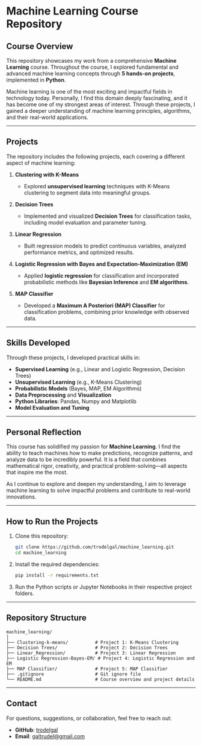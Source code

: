 # Machine Learning Course Repository

## Course Overview
This repository showcases my work from a comprehensive **Machine Learning** course. Throughout the course, I explored fundamental and advanced machine learning concepts through **5 hands-on projects**, implemented in **Python**.

Machine learning is one of the most exciting and impactful fields in technology today. Personally, I find this domain deeply fascinating, and it has become one of my strongest areas of interest. Through these projects, I gained a deeper understanding of machine learning principles, algorithms, and their real-world applications.

---

## Projects
The repository includes the following projects, each covering a different aspect of machine learning:

1. **Clustering with K-Means**
   - Explored **unsupervised learning** techniques with K-Means clustering to segment data into meaningful groups.

2. **Decision Trees**
   - Implemented and visualized **Decision Trees** for classification tasks, including model evaluation and parameter tuning.

3. **Linear Regression**
   - Built regression models to predict continuous variables, analyzed performance metrics, and optimized results.

4. **Logistic Regression with Bayes and Expectation-Maximization (EM)**
   - Applied **logistic regression** for classification and incorporated probabilistic methods like **Bayesian Inference** and **EM algorithms**.

5. **MAP Classifier**
   - Developed a **Maximum A Posteriori (MAP) Classifier** for classification problems, combining prior knowledge with observed data.

---

## Skills Developed
Through these projects, I developed practical skills in:
- **Supervised Learning** (e.g., Linear and Logistic Regression, Decision Trees)
- **Unsupervised Learning** (e.g., K-Means Clustering)
- **Probabilistic Models** (Bayes, MAP, EM Algorithms)
- **Data Preprocessing** and **Visualization**
- **Python Libraries**: Pandas, Numpy and Matplotlib
- **Model Evaluation and Tuning**

---

## Personal Reflection
This course has solidified my passion for **Machine Learning**. I find the ability to teach machines how to make predictions, recognize patterns, and analyze data to be incredibly powerful. It is a field that combines mathematical rigor, creativity, and practical problem-solving—all aspects that inspire me the most.

As I continue to explore and deepen my understanding, I aim to leverage machine learning to solve impactful problems and contribute to real-world innovations.

---

## How to Run the Projects
1. Clone this repository:
   ```bash
   git clone https://github.com/trodelgal/machine_learning.git
   cd machine_learning
   ```
2. Install the required dependencies:
   ```bash
   pip install -r requirements.txt
   ```
3. Run the Python scripts or Jupyter Notebooks in their respective project folders.

---

## Repository Structure
```
machine_learning/
│
├── Clustering-k-means/          # Project 1: K-Means Clustering
├── Decision Trees/              # Project 2: Decision Trees
├── Linear_Regression/           # Project 3: Linear Regression
├── Logistic Regression-Bayes-EM/ # Project 4: Logistic Regression and EM
├── MAP Classifier/              # Project 5: MAP Classifier
├── .gitignore                   # Git ignore file
└── README.md                    # Course overview and project details
```

---

## Contact
For questions, suggestions, or collaboration, feel free to reach out:
- **GitHub**: [trodelgal](https://github.com/trodelgal)
- **Email**: galtrudel@gmail.com

